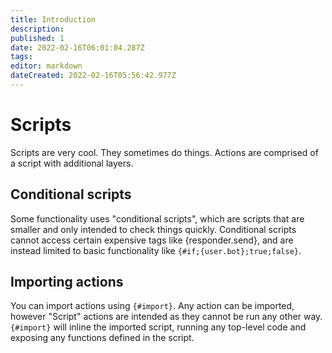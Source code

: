 ```yaml
---
title: Introduction
description: 
published: 1
date: 2022-02-16T06:01:04.287Z
tags: 
editor: markdown
dateCreated: 2022-02-16T05:56:42.977Z
---
```


# Scripts

Scripts are very cool. They sometimes do things. Actions are comprised of a script with additional layers. 

## Conditional scripts

Some functionality uses "conditional scripts", which are scripts that are smaller and only intended to check things quickly. Conditional scripts cannot access certain expensive tags like {responder.send}, and are instead limited to basic functionality like `{#if;{user.bot};true;false}`.

## Importing actions

You can import actions using `{#import}`. Any action can be imported, however "Script" actions are intended as they cannot be run any other way. `{#import}` will inline the imported script, running any top-level code and exposing any functions defined in the script.

